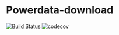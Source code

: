 # Powerdata-download

[![Build Status](https://travis-ci.org/DHI-GRAS/powerdata-download.svg?branch=master)](https://travis-ci.org/DHI-GRAS/powerdata-download)
[![codecov](https://codecov.io/gh/DHI-GRAS/powerdata-download/branch/master/graph/badge.svg)](https://codecov.io/gh/DHI-GRAS/powerdata-download)
